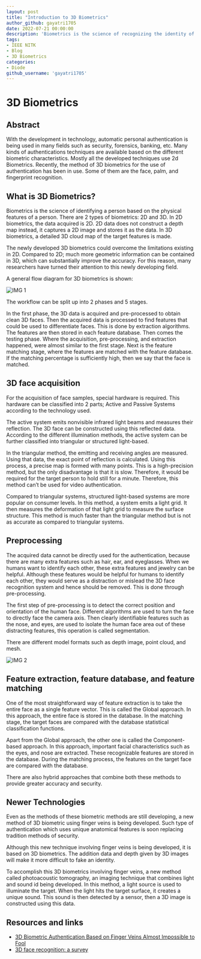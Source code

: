 ```yaml
---
layout: post
title: "Introduction to 3D Biometrics"
author_github: gayatri1705
date: 2022-07-21 00:00:00
description: 'Biometrics is the science of recognizing the identity of a person based on the physical or behavioral attributes of the individual such as the face, fingerprints, etc. This blog gives more insight about 3D biometrics.'
tags:
- IEEE NITK
- Blog
- 3D Biometrics
categories:
- Diode
github_username: 'gayatri1705'
---
```


# 3D Biometrics

## Abstract 

With the development in technology, automatic personal authentication is being used in many fields such as security, forensics, banking, etc. Many kinds of authentications techniques are available based on the different biometric characteristics. Mostly all the developed techniques use 2d Biometrics. Recently, the method of 3D biometrics for the use of authentication has been in use. Some of them are the face, palm, and fingerprint recognition.

## What is 3D Biometrics?
Biometrics is the science of identifying a person based on the physical features of a person. There are 2 types of biometrics: 2D and 3D. In 2D biometrics, the data acquired is 2D. 2D data does not construct a depth map instead, it captures a 2D image and stores it as the data. In 3D biometrics, a detailed 3D cloud map of the target features is made. 

The newly developed 3D biometrics could overcome the limitations existing in 2D. Compared to 2D; much more geometric information can be contained in 3D, which can substantially improve the accuracy. For this reason, many researchers have turned their attention to this newly developing field.

A general flow diagram for 3D biometrics is shown:

![IMG 1](https://user-images.githubusercontent.com/78913478/166979211-82a499f8-77c3-4b21-8b39-91f79e4baf1a.png)


The workflow can be split up into 2 phases and 5 stages.

In the first phase, the 3D data is acquired and pre-processed to obtain clean 3D faces. Then the acquired data is processed to find features that could be used to differentiate faces. This is done by extraction algorithms. The features are then stored in each feature database. Then comes the testing phase. Where the acquisition, pre-processing, and extraction happened, were almost similar to the first stage. Next is the feature matching stage, where the features are matched with the feature database. If the matching percentage is sufficiently high, then we say that the face is matched.

## 3D face acquisition
For the acquisition of face samples, special hardware is required. This hardware can be classified into 2 parts; Active and Passive Systems according to the technology used.

The active system emits nonvisible infrared light beams and measures their reflection. The 3D face can be constructed using this reflected data. According to the different illumination methods, the active system can be further classified into triangular or structured light-based.

In the triangular method, the emitting and receiving angles are measured. Using that data, the exact point of reflection is calculated. Using this process, a precise map is formed with many points. This is a high-precision method, but the only disadvantage is that it is slow. Therefore, it would be required for the target person to hold still for a minute. Therefore, this method can’t be used for video authentication.
 
Compared to triangular systems, structured light-based systems are more popular on consumer levels. In this method, a system emits a light grid. It then measures the deformation of that light grid to measure the surface structure. This method is much faster than the triangular method but is not as accurate as compared to triangular systems. 

## Preprocessing
The acquired data cannot be directly used for the authentication, because there are many extra features such as hair, ear, and eyeglasses. When we humans want to identify each other, these extra features and jewelry can be helpful. Although these features would be helpful for humans to identify each other, they would serve as a distraction or mislead the 3D face recognition system and hence should be removed. This is done through pre-processing.  

The first step of pre-processing is to detect the correct position and orientation of the human face. Different algorithms are used to turn the face to directly face the camera axis. Then clearly identifiable features such as the nose, and eyes, are used to isolate the human face area out of these distracting features, this operation is called segmentation.

There are different model formats such as depth image, point cloud, and mesh.

![IMG 2](https://user-images.githubusercontent.com/78913478/166979331-d3338e88-a975-41db-b399-48c571ebd913.png)

## Feature extraction, feature database, and feature matching
One of the most straightforward way of feature extraction is to take the entire face as a single feature vector. This is called the Global approach. In this approach, the entire face is stored in the database. In the matching stage, the target faces are compared with the database statistical classification functions. 

Apart from the Global approach, the other one is called the Component-based approach. In this approach, important facial characteristics such as the eyes, and nose are extracted. These recognizable features are stored in the database. During the matching process, the features on the target face are compared with the database. 

There are also hybrid approaches that combine both these methods to provide greater accuracy and security. 


## Newer Technologies 

Even as the methods of these biometric methods are still developing, a new method of 3D biometric using finger veins is being developed. Such type of authentication which uses unique anatomical features is soon replacing tradition methods of security. 

Although this new technique involving finger veins is being developed, it is based on 3D biometrics. The addition data and depth given by 3D images will make it more difficult to fake an identity. 

To accomplish this 3D biometrics involving finger veins, a new method called photoacoustic tomography, an imaging technique that combines light and sound id being developed. In this method, a light source is used to illuminate the target. When the light hits the target surface, it creates a unique sound. This sound is then detected by a sensor, then a 3D image is constructed using this data. 

## Resources and links

- [3D Biometric Authentication Based on Finger Veins Almost Impossible to Fool](https://www.optica.org/en-us/about/newsroom/news_releases/2020/3d_biometric_authentication_based_on_finger_veins/)
- [3D face recognition: a survey](https://hcis-journal.springeropen.com/articles/10.1186/s13673-018-0157-2#Sec1)